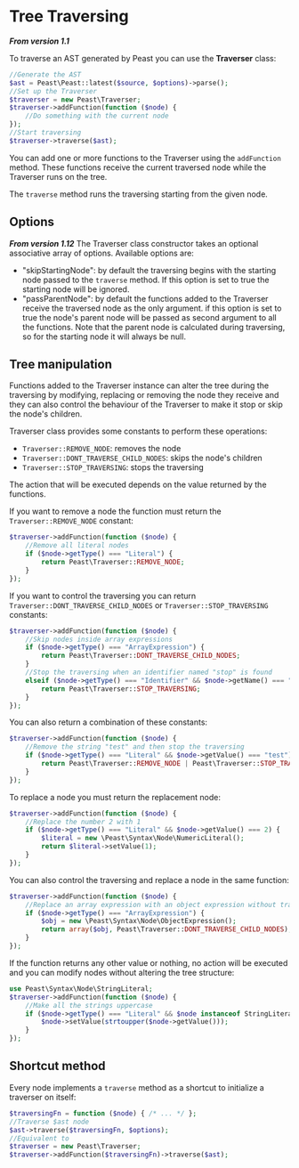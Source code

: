 Tree Traversing
==========
**_From version 1.1_**

To traverse an AST generated by Peast you can use the **Traverser** class:
```php
//Generate the AST
$ast = Peast\Peast::latest($source, $options)->parse();
//Set up the Traverser
$traverser = new Peast\Traverser;
$traverser->addFunction(function ($node) {
    //Do something with the current node
});
//Start traversing
$traverser->traverse($ast);
```

You can add one or more functions to the Traverser using the `addFunction` method. These functions receive the current traversed node while the Traverser runs on the tree. 

The `traverse` method runs the traversing starting from the given node.

Options
-------------

**_From version 1.12_**
The Traverser class constructor takes an optional associative array of options.
Available options are:
* "skipStartingNode": by default the traversing begins with the starting node passed to the `traverse` method. If this option is set to true the starting node will be ignored.
* "passParentNode": by default the functions added to the Traverser receive the traversed node as the only argument. if this option is set to true the node's parent node will be passed as second argument to all the functions. Note that the parent node is calculated during traversing, so for the starting node it will always be null.

Tree manipulation
-------------
Functions added to the Traverser instance can alter the tree during the traversing by modifying, replacing or removing the node they receive and they can also control the behaviour of the Traverser to make it stop or skip the node's children.

Traverser class provides some constants to perform these operations:
* `Traverser::REMOVE_NODE`: removes the node
* `Traverser::DONT_TRAVERSE_CHILD_NODES`: skips the node's children
* `Traverser::STOP_TRAVERSING`: stops the traversing

The action that will be executed depends on the value returned by the functions.

If you want to remove a node the function must return the `Traverser::REMOVE_NODE` constant:
```php
$traverser->addFunction(function ($node) {
    //Remove all literal nodes
    if ($node->getType() === "Literal") {
        return Peast\Traverser::REMOVE_NODE;
    }
});
```

If you want to control the traversing you can return `Traverser::DONT_TRAVERSE_CHILD_NODES` or `Traverser::STOP_TRAVERSING` constants:
```php
$traverser->addFunction(function ($node) {
    //Skip nodes inside array expressions
    if ($node->getType() === "ArrayExpression") {
        return Peast\Traverser::DONT_TRAVERSE_CHILD_NODES;
    }
    //Stop the traversing when an identifier named "stop" is found
    elseif ($node->getType() === "Identifier" && $node->getName() === "stop") {
        return Peast\Traverser::STOP_TRAVERSING;
    }
});
```

You can also return a combination of these constants:
```php
$traverser->addFunction(function ($node) {
    //Remove the string "test" and then stop the traversing
    if ($node->getType() === "Literal" && $node->getValue() === "test") {
        return Peast\Traverser::REMOVE_NODE | Peast\Traverser::STOP_TRAVERSING;
    }
});
```

To replace a node you must return the replacement node:
```php
$traverser->addFunction(function ($node) {
    //Replace the number 2 with 1
    if ($node->getType() === "Literal" && $node->getValue() === 2) {
        $literal = new \Peast\Syntax\Node\NumericLiteral();
        return $literal->setValue(1);
    }
});
```

You can also control the traversing and replace a node in the same function:
```php
$traverser->addFunction(function ($node) {
    //Replace an array expression with an object expression without traversing its children
    if ($node->getType() === "ArrayExpression") {
        $obj = new \Peast\Syntax\Node\ObjectExpression();
        return array($obj, Peast\Traverser::DONT_TRAVERSE_CHILD_NODES);
    }
});
```

If the function returns any other value or nothing, no action will be executed and you can modify nodes without altering the tree structure:
```php
use Peast\Syntax\Node\StringLiteral;
$traverser->addFunction(function ($node) {
    //Make all the strings uppercase
    if ($node->getType() === "Literal" && $node instanceof StringLiteral) {
        $node->setValue(strtoupper($node->getValue()));
    }
});
```

Shortcut method
-------------

Every node implements a `traverse` method as a shortcut to initialize a traverser on itself:
```php
$traversingFn = function ($node) { /* ... */ };
//Traverse $ast node
$ast->traverse($traversingFn, $options);
//Equivalent to
$traverser = new Peast\Traverser;
$traverser->addFunction($traversingFn)->traverse($ast);
```